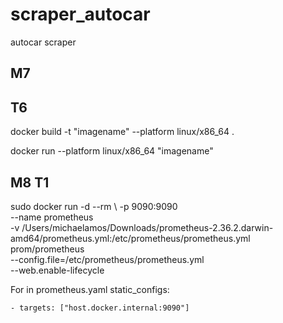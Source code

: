 # scraper_autocar
autocar scraper

## M7 

## T6
  docker build -t "imagename" --platform linux/x86_64 .
  
  docker run --platform linux/x86_64 "imagename"
  
## M8 T1
  sudo docker run -d --rm  \ 
      -p 9090:9090 \
      --name prometheus\
      -v /Users/michaelamos/Downloads/prometheus-2.36.2.darwin-amd64/prometheus.yml:/etc/prometheus/prometheus.yml \
      prom/prometheus \
      --config.file=/etc/prometheus/prometheus.yml \
      --web.enable-lifecycle

  For in prometheus.yaml
  static_configs:
  
    - targets: ["host.docker.internal:9090"]

